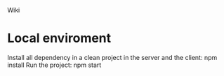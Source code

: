 Wiki

# Local enviroment
Install all dependency in a clean project in the server and the client: npm install
Run the project: npm start